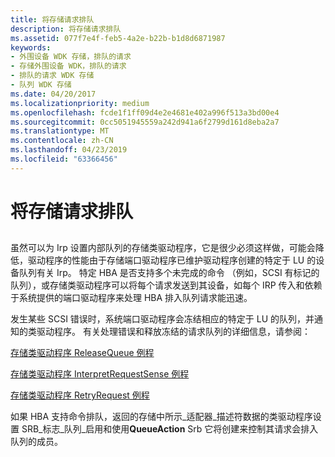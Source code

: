 ```yaml
---
title: 将存储请求排队
description: 将存储请求排队
ms.assetid: 077f7e4f-feb5-4a2e-b22b-b1d8d6871987
keywords:
- 外围设备 WDK 存储，排队的请求
- 存储外围设备 WDK，排队的请求
- 排队的请求 WDK 存储
- 队列 WDK 存储
ms.date: 04/20/2017
ms.localizationpriority: medium
ms.openlocfilehash: fcde1f1ff09d4e2e4681e402a996f513a3bd00e4
ms.sourcegitcommit: 0cc5051945559a242d941a6f2799d161d8eba2a7
ms.translationtype: MT
ms.contentlocale: zh-CN
ms.lasthandoff: 04/23/2019
ms.locfileid: "63366456"
---
```

# <a name="queuing-storage-requests"></a>将存储请求排队


## <span id="ddk_queueing_storage_requests_kg"></span><span id="DDK_QUEUEING_STORAGE_REQUESTS_KG"></span>


虽然可以为 Irp 设置内部队列的存储类驱动程序，它是很少必须这样做，可能会降低，驱动程序的性能由于存储端口驱动程序已维护驱动程序创建的特定于 LU 的设备队列有关 Irp。 特定 HBA 是否支持多个未完成的命令 （例如，SCSI 有标记的队列），或存储类驱动程序可以将每个请求发送到其设备，如每个 IRP 传入和依赖于系统提供的端口驱动程序来处理 HBA 排入队列请求能迅速。

发生某些 SCSI 错误时，系统端口驱动程序会冻结相应的特定于 LU 的队列，并通知的类驱动程序。 有关处理错误和释放冻结的请求队列的详细信息，请参阅：

[存储类驱动程序 ReleaseQueue 例程](storage-class-driver-s-releasequeue-routine.md)

[存储类驱动程序 InterpretRequestSense 例程](storage-class-driver-s-interpretrequestsense-routine.md)

[存储类驱动程序 RetryRequest 例程](storage-class-driver-s-retryrequest-routine.md)

如果 HBA 支持命令排队，返回的存储中所示\_适配器\_描述符数据的类驱动程序设置 SRB\_标志\_队列\_启用和使用**QueueAction** Srb 它将创建来控制其请求会排入队列的成员。

 

 




